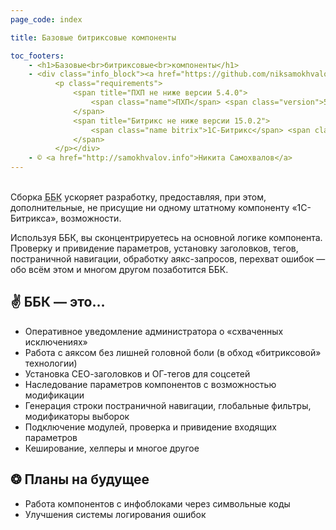 ```yaml
---
page_code: index

title: Базовые битриксовые компоненты

toc_footers:
    - <h1>Базовые<br>битриксовые<br>компоненты</h1>
    - <div class="info_block"><a href="https://github.com/niksamokhvalov/bbc"><div class="github"></div></a>
          <p class="requirements">
              <span title="ПХП не ниже версии 5.4.0">
                  <span class="name">ПХП</span> <span class="version">5.4.0</span>
              </span>
              <span title="Битрикс не ниже версии 15.0.2">
                  <span class="name bitrix">1С-Битрикс</span> <span class="version">15.0.2</span>
              </span>
          </p></div>
    - © <a href="http://samokhvalov.info">Никита Самохвалов</a>
---
```

<br>
Сборка <abbr title="Базовые битриксовые компоненты">ББК</abbr> ускоряет разработку, предоставляя, при этом, дополнительные, не присущие ни одному штатному компоненту «1С-Битрикса», возможности.

Используя ББК, вы сконцентрируетесь на основной логике компонента. Проверку и привидение параметров, установку заголовков, тегов, постраничной навигации, обработку аякс-запросов, перехват ошибок — обо всём этом и многом другом позаботится ББК.

## ✌ ББК — это…
* Оперативное уведомление администратора о «схваченных исключениях»
* Работа с аяксом без лишней головной боли (в обход «битриксовой» технологии)
* Установка СЕО-заголовков и ОГ-тегов для соцсетей
* Наследование параметров компонентов с возможностью модификации
* Генерация строки постраничной навигации, глобальные фильтры, модификаторы выборок
* Подключение модулей, проверка и привидение входящих параметров
* Кеширование, хелперы и многое другое

## ❂ Планы на будущее
* Работа компонентов с инфоблоками через символьные коды
* Улучшения системы логирования ошибок